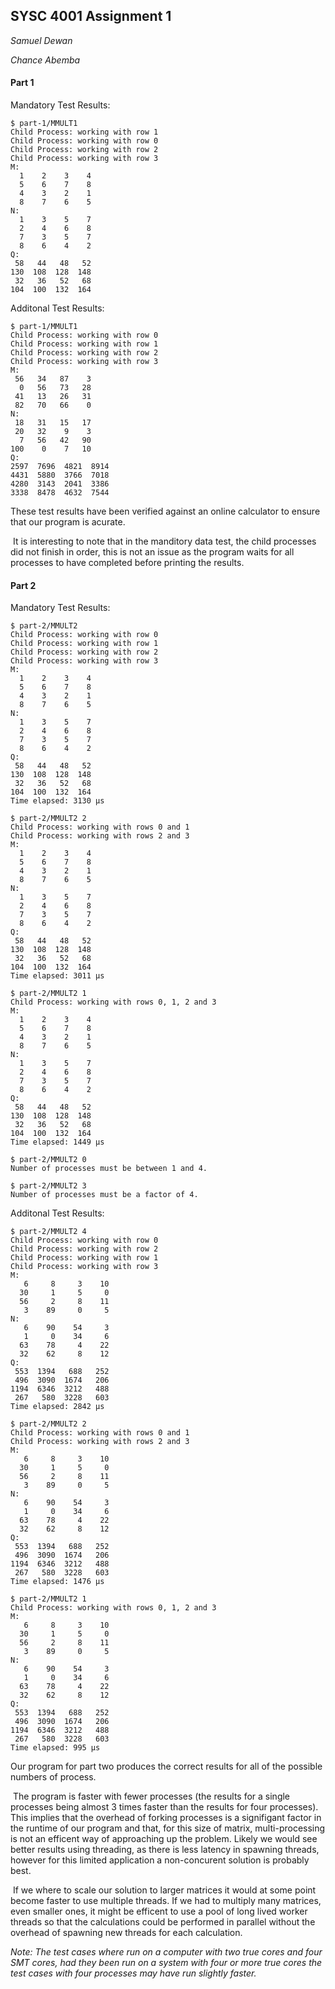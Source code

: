 ## SYSC 4001 Assignment 1

*Samuel Dewan*

*Chance Abemba*



#### Part 1

Mandatory Test Results:

```
$ part-1/MMULT1
Child Process: working with row 1
Child Process: working with row 0
Child Process: working with row 2
Child Process: working with row 3
M:
  1    2    3    4  
  5    6    7    8  
  4    3    2    1  
  8    7    6    5  
N:
  1    3    5    7  
  2    4    6    8  
  7    3    5    7  
  8    6    4    2  
Q:
 58   44   48   52  
130  108  128  148  
 32   36   52   68  
104  100  132  164  
```

Additonal Test Results:

```
$ part-1/MMULT1
Child Process: working with row 0
Child Process: working with row 1
Child Process: working with row 2
Child Process: working with row 3
M:
 56   34   87    3  
  0   56   73   28  
 41   13   26   31  
 82   70   66    0  
N:
 18   31   15   17  
 20   32    9    3  
  7   56   42   90  
100    0    7   10  
Q:
2597  7696  4821  8914  
4431  5880  3766  7018  
4280  3143  2041  3386  
3338  8478  4632  7544

```

These test results have been verified against an online calculator to ensure that our program is acurate.

​	It is interesting to note that in the manditory data test, the child processes did not finish in order, this is not an issue as the program waits for all processes to have completed before printing the results.

#### Part 2

Mandatory Test Results:

```
$ part-2/MMULT2
Child Process: working with row 0
Child Process: working with row 1
Child Process: working with row 2
Child Process: working with row 3
M:
  1    2    3    4  
  5    6    7    8  
  4    3    2    1  
  8    7    6    5  
N:
  1    3    5    7  
  2    4    6    8  
  7    3    5    7  
  8    6    4    2  
Q:
 58   44   48   52  
130  108  128  148  
 32   36   52   68  
104  100  132  164  
Time elapsed: 3130 µs

$ part-2/MMULT2 2
Child Process: working with rows 0 and 1
Child Process: working with rows 2 and 3
M:
  1    2    3    4  
  5    6    7    8  
  4    3    2    1  
  8    7    6    5  
N:
  1    3    5    7  
  2    4    6    8  
  7    3    5    7  
  8    6    4    2  
Q:
 58   44   48   52  
130  108  128  148  
 32   36   52   68  
104  100  132  164  
Time elapsed: 3011 µs

$ part-2/MMULT2 1
Child Process: working with rows 0, 1, 2 and 3
M:
  1    2    3    4  
  5    6    7    8  
  4    3    2    1  
  8    7    6    5  
N:
  1    3    5    7  
  2    4    6    8  
  7    3    5    7  
  8    6    4    2  
Q:
 58   44   48   52  
130  108  128  148  
 32   36   52   68  
104  100  132  164  
Time elapsed: 1449 µs

$ part-2/MMULT2 0
Number of processes must be between 1 and 4.

$ part-2/MMULT2 3
Number of processes must be a factor of 4.
```

Additonal Test Results:

```
$ part-2/MMULT2 4
Child Process: working with row 0
Child Process: working with row 2
Child Process: working with row 1
Child Process: working with row 3
M:
   6     8     3    10  
  30     1     5     0  
  56     2     8    11  
   3    89     0     5  
N:
   6    90    54     3  
   1     0    34     6  
  63    78     4    22  
  32    62     8    12  
Q:
 553  1394   688   252  
 496  3090  1674   206  
1194  6346  3212   488  
 267   580  3228   603  
Time elapsed: 2842 µs

$ part-2/MMULT2 2
Child Process: working with rows 0 and 1
Child Process: working with rows 2 and 3
M:
   6     8     3    10  
  30     1     5     0  
  56     2     8    11  
   3    89     0     5  
N:
   6    90    54     3  
   1     0    34     6  
  63    78     4    22  
  32    62     8    12  
Q:
 553  1394   688   252  
 496  3090  1674   206  
1194  6346  3212   488  
 267   580  3228   603  
Time elapsed: 1476 µs

$ part-2/MMULT2 1
Child Process: working with rows 0, 1, 2 and 3
M:
   6     8     3    10  
  30     1     5     0  
  56     2     8    11  
   3    89     0     5  
N:
   6    90    54     3  
   1     0    34     6  
  63    78     4    22  
  32    62     8    12  
Q:
 553  1394   688   252  
 496  3090  1674   206  
1194  6346  3212   488  
 267   580  3228   603  
Time elapsed: 995 µs
```

Our program for part two produces the correct results for all of the possible numbers of process.

​	The program is faster with fewer processes (the results for a single processes being almost 3 times faster than the results for four processes). This implies that the overhead of forking processes is a signifigant factor in the runtime of our program and that, for this size of matrix, multi-processing is not an efficent way of approaching up the problem. Likely we would see better results using threading, as there is less latency in spawning threads, however for this limited application a non-concurent solution is probably best.

​	If we where to scale our solution to larger matrices it would at some point become faster to use multiple threads. If we had to multiply many matrices, even smaller ones, it might be efficent to use a pool of long lived worker threads so that the calculations could be performed in parallel without the overhead of spawning new threads for each calculation.



_Note: The test cases where run on a computer with two true cores and four SMT cores, had they been run on a system with four or more true cores the test cases with four processes may have run slightly faster._